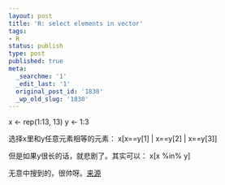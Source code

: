 ```yaml
---
layout: post
title: 'R: select elements in vector'
tags:
- R
status: publish
type: post
published: true
meta:
  _searchme: '1'
  _edit_last: '1'
  original_post_id: '1830'
  _wp_old_slug: '1830'
---
```

x &lt;- rep(1:13, 13)
y &lt;- 1:3

选择x里和y任意元素相等的元素：
x[x==y[1] | x==y[2] | x==y[3]]

但是如果y很长的话，就悲剧了。其实可以：
x[x %in% y]

无意中搜到的，很帅呀。<a href="https://stat.ethz.ch/pipermail/r-help/2008-March/157181.html">来源</a>
